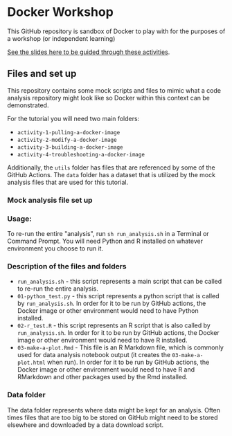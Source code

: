 # Docker Workshop

This GitHub repository is sandbox of Docker to play with for the purposes of a workshop (or independent learning)

[See the slides here to be guided through these activities](https://docs.google.com/presentation/d/1_SEn8VChlf8Iu1HglIvLrIykhfyIEXycIuWVLx5fKLA/edit#slide=id.g2ebd8828116_0_779).

## Files and set up

This repository contains some mock scripts and files to mimic what a code analysis repository might look like so Docker within this context can be demonstrated.

For the tutorial you will need two main folders:   


- `activity-1-pulling-a-docker-image`
- `activity-2-modify-a-docker-image`
- `activity-3-building-a-docker-image`
- `activity-4-troubleshooting-a-docker-image`


Additionally, the `utils` folder has files that are referenced by some of the GitHub Actions. The `data` folder has a dataset that is utilized by the mock analysis files that are used for this tutorial.

### Mock analysis file set up

### Usage:

To re-run the entire "analysis", run `sh run_analysis.sh` in a Terminal or Command Prompt. You will need Python and R installed on whatever environment you choose to run it.

### Description of the files and folders

- `run_analysis.sh` - this script represents a main script that can be called to re-run the entire analysis.
- `01-python_test.py` - this script represents a python script that is called by `run_analysis.sh`. In order for it to be run by GitHub actions, the Docker image or other environment would need to have Python installed.
- `02-r_test.R` - this script represents an R script that is also called by `run_analysis.sh`. In order for it to be run by GitHub actions, the Docker image or other environment would need to have R installed.
- `03-make-a-plot.Rmd` - This file is an R Markdown file, which is commonly used for data analysis notebook output (it creates the `03-make-a-plot.html` when run). In order for it to be run by GitHub actions, the Docker image or other environment would need to have R and RMarkdown and other packages used by the Rmd installed.

### Data folder

The data folder represents where data might be kept for an analysis. Often times files that are too big to be stored on GitHub might need to be stored elsewhere and downloaded by a data download script.
